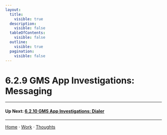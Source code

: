 ```yaml
---
layout:
  title:
    visible: true
  description:
    visible: false
  tableOfContents:
    visible: false
  outline:
    visible: true
  pagination:
    visible: false
---
```


# 6.2.9 GMS App Investigations: Messaging

***

#### Up Next: [6.2.10 GMS App Investigations: Dialer](6.2.10-gms-app-investigations-dialer.md)

***

[Home](https://app.gitbook.com/o/0kO27okC5uVB9ALX3rho/s/036xtfEIzcEdGegONXWM/) ⋅ [Work](https://app.gitbook.com/o/0kO27okC5uVB9ALX3rho/s/WaFS755Q4sf02CxLcghQ/) ⋅ [Thoughts](https://app.gitbook.com/o/0kO27okC5uVB9ALX3rho/s/s4QQPMntQ25hmJToKSOu/)

